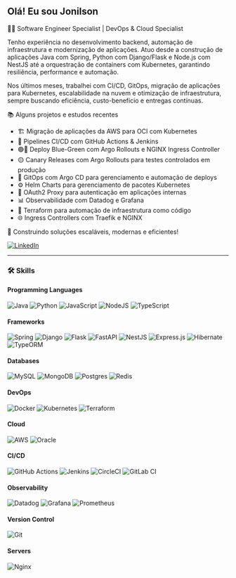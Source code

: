 ## Olá! Eu sou Jonilson

👨‍💻 Software Engineer Specialist | DevOps & Cloud Specialist

Tenho experiência no desenvolvimento backend, automação de infraestrutura e modernização de aplicações. Atuo desde a construção de aplicações Java com Spring, Python com Django/Flask e Node.js 
com NestJS até a orquestração de containers com Kubernetes, garantindo resiliência, performance e automação.

Nos últimos meses, trabalhei com CI/CD, GitOps, migração de aplicações para Kubernetes, escalabilidade na nuvem e otimização de infraestrutura, sempre buscando eficiência, custo-benefício e entregas contínuas.

📚 Alguns projetos e estudos recentes
  - 🏗 Migração de aplicações da AWS para OCI com Kubernetes
  - 🔄 Pipelines CI/CD com GitHub Actions & Jenkins
  - 🟢🔵 Deploy Blue-Green com Argo Rollouts e NGINX Ingress Controller
  - 🟡 Canary Releases com Argo Rollouts para testes controlados em produção
  - 🚀 GitOps com Argo CD para gerenciamento e automação de deploys
  - ⚙️ Helm Charts para gerenciamento de pacotes Kubernetes
  - 🔐 OAuth2 Proxy para autenticação em aplicações internas
  - 📊 Observabilidade com Datadog e Grafana
  - 🌱 Terraform para automação de infraestrutura como código
  - 🌐 Ingress Controllers com Traefik e NGINX

🚀 Construindo soluções escaláveis, modernas e eficientes!

[![LinkedIn](https://img.shields.io/badge/linkedin-%230077B5.svg?style=for-the-badge&logo=linkedin&logoColor=white)](https://www.linkedin.com/in/jonilson-sousa-silva/)

---

### 🛠 Skills

#### Programming Languages
![Java](https://img.shields.io/badge/java-%23ED8B00.svg?style=for-the-badge&logo=openjdk&logoColor=white)
![Python](https://img.shields.io/badge/python-3670A0?style=for-the-badge&logo=python&logoColor=ffdd54)
![JavaScript](https://img.shields.io/badge/javascript-%23323330.svg?style=for-the-badge&logo=javascript&logoColor=%23F7DF1E)
![NodeJS](https://img.shields.io/badge/node.js-6DA55F?style=for-the-badge&logo=node.js&logoColor=white)
![TypeScript](https://img.shields.io/badge/typescript-%23007ACC.svg?style=for-the-badge&logo=typescript&logoColor=white)

#### Frameworks
![Spring](https://img.shields.io/badge/spring-%236DB33F.svg?style=for-the-badge&logo=spring&logoColor=white)
![Django](https://img.shields.io/badge/django-%23092E20.svg?style=for-the-badge&logo=django&logoColor=white)
![Flask](https://img.shields.io/badge/flask-%23000.svg?style=for-the-badge&logo=flask&logoColor=white)
![FastAPI](https://img.shields.io/badge/FastAPI-005571?style=for-the-badge&logo=fastapi)
![NestJS](https://img.shields.io/badge/nestjs-%23E0234E.svg?style=for-the-badge&logo=nestjs&logoColor=white)
![Express.js](https://img.shields.io/badge/express.js-%23404d59.svg?style=for-the-badge&logo=express&logoColor=%2361DAFB)
![Hibernate](https://img.shields.io/badge/Hibernate-59666C?style=for-the-badge&logo=Hibernate&logoColor=white)
![TypeORM](https://img.shields.io/badge/TypeORM-FE0803.svg?style=for-the-badge&logo=typeorm&logoColor=white)

#### Databases
![MySQL](https://img.shields.io/badge/mysql-4479A1.svg?style=for-the-badge&logo=mysql&logoColor=white)
![MongoDB](https://img.shields.io/badge/MongoDB-%234ea94b.svg?style=for-the-badge&logo=mongodb&logoColor=white)
![Postgres](https://img.shields.io/badge/postgres-%23316192.svg?style=for-the-badge&logo=postgresql&logoColor=white)
![Redis](https://img.shields.io/badge/redis-%23DD0031.svg?style=for-the-badge&logo=redis&logoColor=white)

#### DevOps
![Docker](https://img.shields.io/badge/docker-%230db7ed.svg?style=for-the-badge&logo=docker&logoColor=white)
![Kubernetes](https://img.shields.io/badge/kubernetes-%23326ce5.svg?style=for-the-badge&logo=kubernetes&logoColor=white)
![Terraform](https://img.shields.io/badge/terraform-%235835CC.svg?style=for-the-badge&logo=terraform&logoColor=white)

#### Cloud
![AWS](https://img.shields.io/badge/AWS-%23FF9900.svg?style=for-the-badge&logo=amazon-aws&logoColor=white)
![Oracle](https://img.shields.io/badge/Oracle-F80000?style=for-the-badge&logo=oracle&logoColor=white)

#### CI/CD
![GitHub Actions](https://img.shields.io/badge/github%20actions-%232671E5.svg?style=for-the-badge&logo=githubactions&logoColor=white)
![Jenkins](https://img.shields.io/badge/jenkins-%232C5263.svg?style=for-the-badge&logo=jenkins&logoColor=white)
![CircleCI](https://img.shields.io/badge/circle%20ci-%23161616.svg?style=for-the-badge&logo=circleci&logoColor=white)
![GitLab CI](https://img.shields.io/badge/gitlab%20ci-%23181717.svg?style=for-the-badge&logo=gitlab&logoColor=white)

#### Observability
![Datadog](https://img.shields.io/badge/datadog-%23632CA6.svg?style=for-the-badge&logo=datadog&logoColor=white)
![Grafana](https://img.shields.io/badge/grafana-%23F46800.svg?style=for-the-badge&logo=grafana&logoColor=white)
![Prometheus](https://img.shields.io/badge/Prometheus-E6522C?style=for-the-badge&logo=Prometheus&logoColor=white)

#### Version Control
![Git](https://img.shields.io/badge/git-%23F05033.svg?style=for-the-badge&logo=git&logoColor=white)

#### Servers
![Nginx](https://img.shields.io/badge/nginx-%23009639.svg?style=for-the-badge&logo=nginx&logoColor=white)

<!--
**jonilsonds9/jonilsonds9** is a ✨ _special_ ✨ repository because its `README.md` (this file) appears on your GitHub profile.

Here are some ideas to get you started:

- 🔭 I’m currently working on ...
- 🌱 I’m currently learning ...
- 👯 I’m looking to collaborate on ...
- 🤔 I’m looking for help with ...
- 💬 Ask me about ...
- 📫 How to reach me: ...
- 😄 Pronouns: ...
- ⚡ Fun fact: ...
-->
